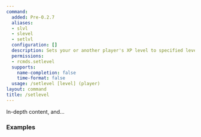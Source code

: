 ```yaml
---
command:
  added: Pre-0.2.7
  aliases:
  - slvl
  - slevel
  - setlvl
  configuration: []
  description: Sets your or another player's XP level to specified level.
  permissions:
  - rcmds.setlevel
  supports:
    name-completion: false
    time-format: false
  usage: /setlevel [level] (player)
layout: command
title: /setlevel
---
```


In-depth content, and...

### Examples

